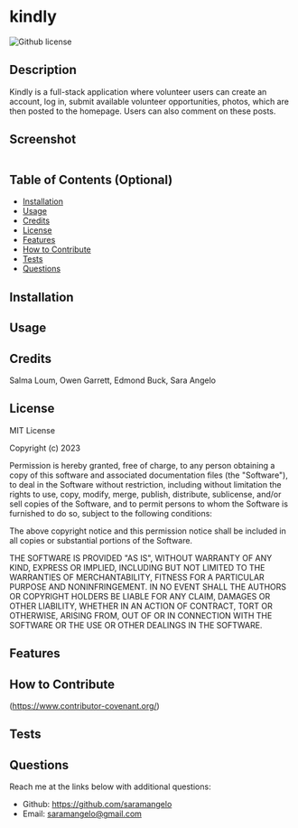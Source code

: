 # kindly 
![Github license](https://img.shields.io/static/v1?label=License&message=MIT&color=brightgreen)

## Description 
Kindly is a full-stack application where volunteer users can create an account, log in, submit available volunteer opportunities, photos, which are then posted to the homepage. Users can also comment on these posts.

## Screenshot
![]()
  
## Table of Contents (Optional)
    
- [Installation](#installation)
- [Usage](#usage)
- [Credits](#credits)
- [License](#license)
- [Features](#features)
- [How to Contribute](#how-to-contribute)
- [Tests](#tests)
- [Questions](#questions)
  
## Installation

  
  
## Usage

   
  
## Credits
<!-- include everyone's github username -->
Salma Loum, 
Owen Garrett, 
Edmond Buck, 
Sara Angelo
  
  
## License
MIT License

Copyright (c) 2023 

Permission is hereby granted, free of charge, to any person obtaining a copy
of this software and associated documentation files (the "Software"), to deal
in the Software without restriction, including without limitation the rights
to use, copy, modify, merge, publish, distribute, sublicense, and/or sell
copies of the Software, and to permit persons to whom the Software is
furnished to do so, subject to the following conditions:

The above copyright notice and this permission notice shall be included in all
copies or substantial portions of the Software.

THE SOFTWARE IS PROVIDED "AS IS", WITHOUT WARRANTY OF ANY KIND, EXPRESS OR
IMPLIED, INCLUDING BUT NOT LIMITED TO THE WARRANTIES OF MERCHANTABILITY,
FITNESS FOR A PARTICULAR PURPOSE AND NONINFRINGEMENT. IN NO EVENT SHALL THE
AUTHORS OR COPYRIGHT HOLDERS BE LIABLE FOR ANY CLAIM, DAMAGES OR OTHER
LIABILITY, WHETHER IN AN ACTION OF CONTRACT, TORT OR OTHERWISE, ARISING FROM,
OUT OF OR IN CONNECTION WITH THE SOFTWARE OR THE USE OR OTHER DEALINGS IN THE
SOFTWARE.


## Features



## How to Contribute
  
(https://www.contributor-covenant.org/)
  

## Tests

  

## Questions
<!-- need to include everyone's information -->
Reach me at the links below with additional questions:
- Github: https://github.com/saramangelo
- Email: saramangelo@gmail.com
